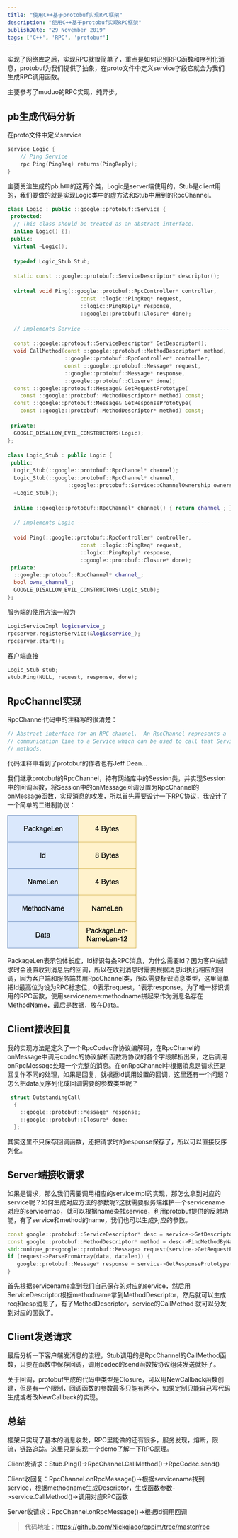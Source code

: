 ```yaml
---
title: "使用C++基于protobuf实现RPC框架"
description: "使用C++基于protobuf实现RPC框架"
publishDate: "29 November 2019"
tags: ['C++', 'RPC', 'protobuf']
---
```


实现了网络库之后，实现RPC就很简单了，重点是如何识别RPC函数和序列化消息，protobuf为我们提供了抽象，在proto文件中定义service字段它就会为我们生成RPC调用函数。

主要参考了muduo的RPC实现，纯异步。

<!-- more -->

## pb生成代码分析

在proto文件中定义service

```c++
service Logic {
    // Ping Service 
    rpc Ping(PingReq) returns(PingReply);
}
```

主要关注生成的pb.h中的这两个类，Logic是server端使用的，Stub是client用的，我们要做的就是实现Logic类中的虚方法和Stub中用到的RpcChannel。

```c++
class Logic : public ::google::protobuf::Service {
 protected:
  // This class should be treated as an abstract interface.
  inline Logic() {};
 public:
  virtual ~Logic();

  typedef Logic_Stub Stub;

  static const ::google::protobuf::ServiceDescriptor* descriptor();

  virtual void Ping(::google::protobuf::RpcController* controller,
                       const ::logic::PingReq* request,
                       ::logic::PingReply* response,
                       ::google::protobuf::Closure* done);

  // implements Service ----------------------------------------------

  const ::google::protobuf::ServiceDescriptor* GetDescriptor();
  void CallMethod(const ::google::protobuf::MethodDescriptor* method,
                  ::google::protobuf::RpcController* controller,
                  const ::google::protobuf::Message* request,
                  ::google::protobuf::Message* response,
                  ::google::protobuf::Closure* done);
  const ::google::protobuf::Message& GetRequestPrototype(
    const ::google::protobuf::MethodDescriptor* method) const;
  const ::google::protobuf::Message& GetResponsePrototype(
    const ::google::protobuf::MethodDescriptor* method) const;

 private:
  GOOGLE_DISALLOW_EVIL_CONSTRUCTORS(Logic);
};

class Logic_Stub : public Logic {
 public:
  Logic_Stub(::google::protobuf::RpcChannel* channel);
  Logic_Stub(::google::protobuf::RpcChannel* channel,
                   ::google::protobuf::Service::ChannelOwnership ownership);
  ~Logic_Stub();

  inline ::google::protobuf::RpcChannel* channel() { return channel_; }

  // implements Logic ------------------------------------------

  void Ping(::google::protobuf::RpcController* controller,
                       const ::logic::PingReq* request,
                       ::logic::PingReply* response,
                       ::google::protobuf::Closure* done);
 private:
  ::google::protobuf::RpcChannel* channel_;
  bool owns_channel_;
  GOOGLE_DISALLOW_EVIL_CONSTRUCTORS(Logic_Stub);
};
```

服务端的使用方法一般为
```c++
LogicServiceImpl logicservice_;
rpcserver.registerService(&logicservice_);
rpcserver.start();
```

客户端直接
```c++
Logic_Stub stub;
stub.Ping(NULL, request, response, done);
```

## RpcChannel实现

RpcChannel代码中的注释写的很清楚：
```c++
// Abstract interface for an RPC channel.  An RpcChannel represents a
// communication line to a Service which can be used to call that Service's
// methods.
```

代码注释中看到了protobuf的作者也有Jeff Dean...

我们继承protobuf的RpcChannel，持有网络库中的Session类，并实现Session中的回调函数，将Session中的onMessage回调设置为RpcChannel的onMessage函数，实现消息的收发，所以首先需要设计一下RPC协议，我设计了一个简单的二进制协议：

![rpcprotocol](./RpcProtocol.png)

PackageLen表示包体长度，Id标识每条RPC消息，为什么需要Id？因为客户端请求时会设置收到消息后的回调，所以在收到消息时需要根据消息id执行相应的回调，因为客户端和服务端共用RpcChannel类，所以需要标识消息类型，这里简单把Id最高位为设为RPC标志位，0表示request，1表示response。为了唯一标识调用的RPC函数，使用servicename:methodname拼起来作为消息名存在MethodName，最后是数据，放在Data。

## Client接收回复

我的实现方法是定义了一个RpcCodec作协议编解码，在RpcChanel的onMessage中调用codec的协议解析函数将协议的各个字段解析出来，之后调用onRpcMessage处理一个完整的消息。在onRpcChannel中根据消息是请求还是回复作不同的处理，如果是回复，就根据id调用设置的回调，这里还有一个问题？怎么把data反序列化成回调需要的参数类型呢？
```c++
 struct OutstandingCall
  {
    ::google::protobuf::Message* response;
    ::google::protobuf::Closure* done;
  };
```
其实这里不只保存回调函数，还把请求时的response保存了，所以可以直接反序列化。

## Server端接收请求

如果是请求，那么我们需要调用相应的serviceimpl的实现，那怎么拿到对应的service呢？如何生成对应方法的参数呢?这就需要服务端维护一个servicename对应的servicemap，就可以根据name查找service，利用protobuf提供的反射功能，有了service和method的name，我们也可以生成对应的参数。

```c++
const google::protobuf::ServiceDescriptor* desc = service->GetDescriptor();
const google::protobuf::MethodDescriptor* method = desc->FindMethodByName(methodname);
std::unique_ptr<google::protobuf::Message> request(service->GetRequestPrototype(method).New());
if (request->ParseFromArray(data, datalen)) {
   google::protobuf::Message* response = service->GetResponsePrototype(method).New()
}
```
首先根据servicename拿到我们自己保存的对应的service，然后用ServiceDescriptor根据methodname拿到MethodDescriptor，然后就可以生成req和resp消息了，有了MethodDescriptor，service的CallMethod
就可以分发到对应的函数了。

## Client发送请求

最后分析一下客户端发消息的流程，Stub调用的是RpcChannel的CallMethod函数，只要在函数中保存回调，调用codec的send函数按协议组装发送就好了。

关于回调，protobuf生成的代码中类型是Closure，可以用NewCallback函数创建，但是有一个限制，回调函数的参数最多只能有两个，如果定制只能自己写代码生成或者改NewCallback的实现。

## 总结

框架只实现了基本的消息收发，RPC里能做的还有很多，服务发现，熔断，限流，链路追踪。这里只是实现一个demo了解一下RPC原理。

Client发请求：Stub.Ping()->RpcChannel.CallMethod()->RpcCodec.send()

Client收回复：RpcChannel.onRpcMessage()->根据servicename找到service，根据methodname生成Descriptor，生成函数参数->service.CallMethod()->调用对应RPC函数

Server收请求：RpcChannel.onRpcMessage()->根据id调用回调

> 代码地址：https://github.com/Nickqiaoo/cppim/tree/master/rpc